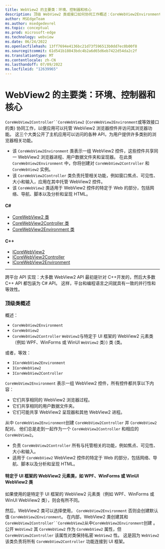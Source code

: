 ```yaml
---
title: WebView2 的主要类：环境、控制器和核心
description: 顶级 WebView2 类或接口如何协同工作概述：CoreWebView2Environment、CoreWebView2Controller 和 CoreWebView2。
author: MSEdgeTeam
ms.author: msedgedevrel
ms.topic: conceptual
ms.prod: microsoft-edge
ms.technology: webview
ms.date: 06/24/2022
ms.openlocfilehash: 13ff7694e4136bc21d73f596513b0dd7ec0b00f8
ms.sourcegitcommit: 61d541b18043bdc4b2a6d65d6eb7422d54da2c2f
ms.translationtype: MT
ms.contentlocale: zh-CN
ms.lasthandoff: 07/09/2022
ms.locfileid: "12639965"
---
```

# <a name="main-classes-for-webview2-environment-controller-and-core"></a>WebView2 的主要类：环境、控制器和核心

<!-- keep sync'd:
* [Main classes: Environment, Controller, and Core](overview-features-apis.md#main-classes-environment-controller-and-core) in _Overview of WebView2 features and APIs_.
* [Main classes for WebView2: Environment, Controller, and Core](environment-controller-core.md) - topmost content.
-->

`CoreWebView2Controller``CoreWebView2` (`CoreWebView2Environment`或等效接口的类) 协同工作，以便应用可以托管 WebView2 浏览器控件并访问其浏览器功能。  这三个大类公开了主机应用可以访问的各种 API，为用户提供许多类别的浏览器相关功能。

*  该 `CoreWebView2Environment` 类表示一组 WebView2 控件，这些控件共享同一 WebView2 浏览器进程、用户数据文件夹和呈现器。  在此类 `CoreWebView2Environment` 中，你将创建对 `CoreWebView2Controller` 和 `CoreWebView2` 实例。
*  该 `CoreWebView2Controller` 类负责托管相关功能，例如窗口焦点、可见性、大小和输入，应用在其中托管 WebView2 控件。
*  该 `CoreWebView2` 类适用于 WebView2 控件的特定于 Web 的部分，包括网络、导航、脚本以及分析和呈现 HTML。

<!-- / keep sync'd -->

#### [<a name="c"></a>C#](#tab/c-sharp)

* [CoreWebView2 类](/dotnet/api/microsoft.web.webview2.core.corewebview2)
* [CoreWebView2Controller 类](/dotnet/api/microsoft.web.webview2.core.corewebview2controller)
* [CoreWebView2Environment 类](/dotnet/api/microsoft.web.webview2.core.corewebview2environment)

#### [<a name="c"></a>C++](#tab/cpp)

* [ICoreWebView2](/microsoft-edge/webview2/reference/win32/icorewebview2)
* [ICoreWebView2Controller](/microsoft-edge/webview2/reference/win32/icorewebview2controller)
* [ICoreWebView2Environment](/microsoft-edge/webview2/reference/win32/icorewebview2environment)

---

跨平台 API 实现：大多数 WebView2 API 最初是针对 C++开发的，然后大多数 C++ API 都包装为 C# API。  这样，平台和编程语言之间就具有一致的并行性和等效性。


### <a name="overview-of-the-top-level-classes"></a>顶级类概述

概述：
* `CoreWebView2Environment`
* `CoreWebView2`
* `CoreWebView2Controller` `WebView2`与特定于 UI 框架的 WebView2 元素类（例如 WPF、WinForms 或 WinUI `WebView2` 类）) 类 (类。

或者，等效：
* `ICoreWebView2Environment`
* `ICoreWebView2`
* `ICoreWebView2Controller`

`CoreWebView2Environment` 表示一组 WebView2 控件，所有控件都共享以下内容：
*  它们共享相同的 WebView2 浏览器过程。
*  它们共享相同的用户数据文件夹。
*  它们可能共享 WebView2 呈现器和其他 WebView2 进程。

从中 `CoreWebView2Environment`创建 `CoreWebView2Controller` 并 `CoreWebView2` 配对。  他们总是走到一起作为一个 `CoreWebView2Controller` 和相应的 `CoreWebView2`。
*  负责 `CoreWebView2Controller` 所有与托管相关的功能，例如焦点、可见性、大小和输入。
*  适用于 `CoreWebView2` WebView2 控件的特定于 Web 的部分，包括网络、导航、脚本以及分析和呈现 HTML。


#### <a name="ui-framework-specific-webview2-element-class-such-as-wpf-winforms-or-winui-webview2-classes"></a>特定于 UI 框架的 WebView2 元素类，如 WPF、WinForms 或 WinUI WebView2 类

如果使用的是特定于 UI 框架的 WebView2 元素类（例如 WPF、WinForms 或 WinUI WebView2 类），则会有所不同。 

然后，WebView2 类可以选择使用， `CoreWebView2Environment` 否则会创建默认值 `CoreWebView2Environment`。  在内部，WebView2 类创建其和`CoreWebView2Controller``CoreWebView2`从中`CoreWebView2Environment`创建 。  公开 `WebView2` 其 `CoreWebView2` 作为 `CoreWebView2` 属性，但 `CoreWebView2Controller` 该属性对类保持私密 `WebView2` 性。  这是因为 `WebView2` 该类负责将所有 `CoreWebView2Controller` 功能连接到 UI 框架。


<!-- ====================================================================== -->
<!-- ## See also -->

<!--
* []()
* []()
-->
